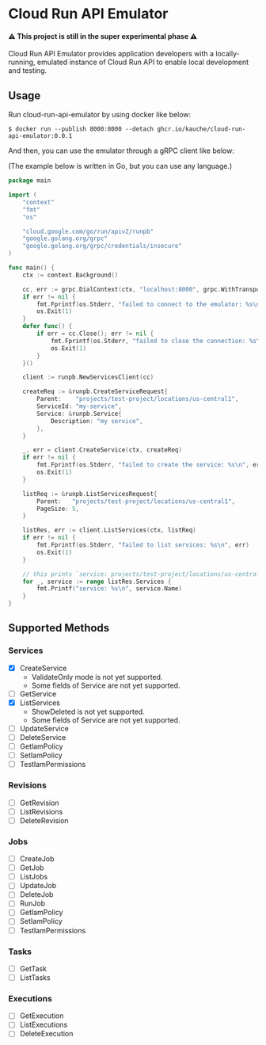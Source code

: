 # Cloud Run API Emulator

#### :warning: This project is still in the super experimental phase :warning:

Cloud Run API Emulator provides application developers with a locally-running, emulated instance of Cloud Run API to enable local development and testing.

## Usage

Run cloud-run-api-emulator by using docker like below:

```
$ docker run --publish 8000:8000 --detach ghcr.io/kauche/cloud-run-api-emulator:0.0.1
```

And then, you can use the emulator through a gRPC client like below:

(The example below is written in Go, but you can use any language.)

```go
package main

import (
	"context"
	"fmt"
	"os"

	"cloud.google.com/go/run/apiv2/runpb"
	"google.golang.org/grpc"
	"google.golang.org/grpc/credentials/insecure"
)

func main() {
	ctx := context.Background()

	cc, err := grpc.DialContext(ctx, "localhost:8000", grpc.WithTransportCredentials(insecure.NewCredentials()))
	if err != nil {
		fmt.Fprintf(os.Stderr, "failed to connect to the emulator: %s\n", err)
		os.Exit(1)
	}
	defer func() {
		if err = cc.Close(); err != nil {
			fmt.Fprintf(os.Stderr, "failed to close the connection: %s\n", err)
			os.Exit(1)
		}
	}()

	client := runpb.NewServicesClient(cc)

	createReq := &runpb.CreateServiceRequest{
		Parent:    "projects/test-project/locations/us-central1",
		ServiceId: "my-service",
		Service: &runpb.Service{
			Description: "my service",
		},
	}

	_, err = client.CreateService(ctx, createReq)
	if err != nil {
		fmt.Fprintf(os.Stderr, "failed to create the service: %s\n", err)
		os.Exit(1)
	}

	listReq := &runpb.ListServicesRequest{
		Parent:   "projects/test-project/locations/us-central1",
		PageSize: 5,
	}

	listRes, err := client.ListServices(ctx, listReq)
	if err != nil {
		fmt.Fprintf(os.Stderr, "failed to list services: %s\n", err)
		os.Exit(1)
	}

	// this prints `service: projects/test-project/locations/us-central1/services/my-service`
	for _, service := range listRes.Services {
		fmt.Printf("service: %s\n", service.Name)
	}
}

```

## Supported Methods

### Services

-   [x] CreateService
    -   ValidateOnly mode is not yet supported.
    -   Some fields of Service are not yet supported.
-   [ ] GetService
-   [x] ListServices
    -   ShowDeleted is not yet supported.
    -   Some fields of Service are not yet supported.
-   [ ] UpdateService
-   [ ] DeleteService
-   [ ] GetIamPolicy
-   [ ] SetIamPolicy
-   [ ] TestIamPermissions

### Revisions

-   [ ] GetRevision
-   [ ] ListRevisions
-   [ ] DeleteRevision

### Jobs

-   [ ] CreateJob
-   [ ] GetJob
-   [ ] ListJobs
-   [ ] UpdateJob
-   [ ] DeleteJob
-   [ ] RunJob
-   [ ] GetIamPolicy
-   [ ] SetIamPolicy
-   [ ] TestIamPermissions

### Tasks

-   [ ] GetTask
-   [ ] ListTasks

### Executions

-   [ ] GetExecution
-   [ ] ListExecutions
-   [ ] DeleteExecution
